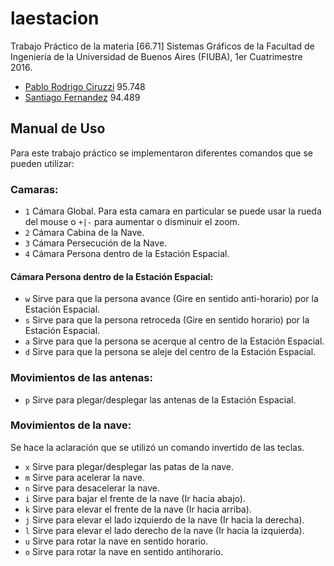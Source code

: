 # laestacion

Trabajo Práctico de la materia [66.71] Sistemas Gráficos de la Facultad de Ingeniería de la Universidad de Buenos Aires (FIUBA), 1er Cuatrimestre 2016.

* [Pablo Rodrigo Ciruzzi](https://github.com/pciruzzi) 95.748
* [Santiago Fernandez](https://github.com/sfernandez11) 94.489

## Manual de Uso

Para este trabajo práctico se implementaron diferentes comandos que se pueden utilizar:

### Camaras:

- `1` Cámara Global. Para esta camara en particular se puede usar la rueda del mouse o `+|-` para aumentar o disminuir el zoom.
- `2` Cámara Cabina de la Nave.
- `3` Cámara Persecución de la Nave.
- `4` Cámara Persona dentro de la Estación Espacial.

#### Cámara Persona dentro de la Estación Espacial:

- `w` Sirve para que la persona avance (Gire en sentido anti-horario) por la Estación Espacial.
- `s` Sirve para que la persona retroceda (Gire en sentido horario) por la Estación Espacial.
- `a` Sirve para que la persona se acerque al centro de la Estación Espacial.
- `d` Sirve para que la persona se aleje del centro de la Estación Espacial.

### Movimientos de las antenas:

- `p` Sirve para plegar/desplegar las antenas de la Estación Espacial.

### Movimientos de la nave:

Se hace la aclaración que se utilizó un comando invertido de las teclas.

- `x` Sirve para plegar/desplegar las patas de la nave.
- `m` Sirve para acelerar la nave.
- `n` Sirve para desacelerar la nave.
- `i` Sirve para bajar el frente de la nave (Ir hacia abajo).
- `k` Sirve para elevar el frente de la nave (Ir hacia arriba).
- `j` Sirve para elevar el lado izquierdo de la nave (Ir hacia la derecha).
- `l` Sirve para elevar el lado derecho de la nave (Ir hacia la izquierda).
- `u` Sirve para rotar la nave en sentido horario.
- `o` Sirve para rotar la nave en sentido antihorario.
